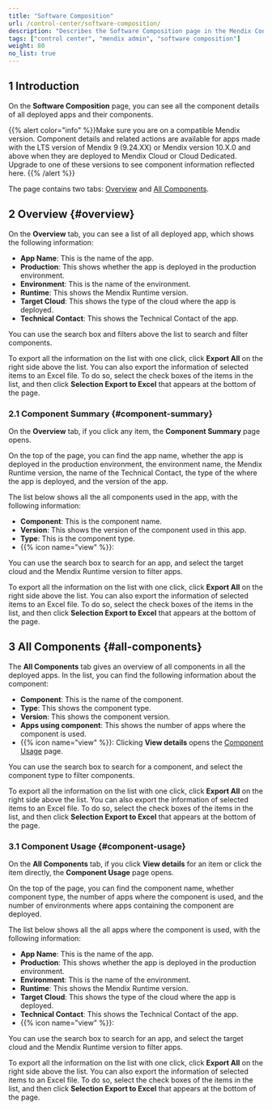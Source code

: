 ```yaml
---
title: "Software Composition"
url: /control-center/software-composition/
description: "Describes the Software Composition page in the Mendix Control Center."
tags: ["control center", "mendix admin", "software composition"]
weight: 80
no_list: true
---
```


## 1 Introduction

On the **Software Composition** page, you can see all the component details of all deployed apps and their components.

{{% alert color="info" %}}Make sure you are on a compatible Mendix version. Component details and related actions are available for apps made with the LTS version of Mendix 9 (9.24.XX) or Mendix version 10.X.0 and above when they are deployed to Mendix Cloud or Cloud Dedicated. Upgrade to one of these versions to see component information reflected here. {{% /alert %}}

The page contains two tabs: [Overview](#overview) and [All Components](#all-components).

## 2 Overview {#overview}

On the **Overview** tab, you can see a list of all deployed app, which shows the following information:

* **App Name**: This is the name of the app.
* **Production**: This shows whether the app is deployed in the production environment.
* **Environment**: This is the name of the environment.
* **Runtime**: This shows the Mendix Runtime version.
* **Target Cloud**: This shows the type of the cloud where the app is deployed.
* **Technical Contact**: This shows the Technical Contact of the app.

You can use the search box and filters above the list to search and filter components.

To export all the information on the list with one click, click **Export All**  on the right side above the list. You can also export the information of selected items to an Excel file. To do so, select the check boxes of the items in the list, and then click **Selection Export to Excel** that appears at the bottom of the page.

### 2.1 Component Summary {#component-summary}

On the **Overview** tab, if you click any item, the **Component Summary** page opens. 

On the top of the page, you can find the app name, whether the app is deployed in the production environment, the environment name, the Mendix Runtime version, the name of the Technical Contact, the type of the where the app is deployed, and the version of the app.

The list below shows all the all components used in the app, with the following information: 

* **Component**: This is the component name.
* **Version**: This shows the version of the component used in this app.
* **Type**: This is the component type.
* {{% icon name="view" %}}:

You can use the search box to search for an app, and select the target cloud and the Mendix Runtime version to filter apps.

To export all the information on the list with one click, click **Export All**  on the right side above the list. You can also export the information of selected items to an Excel file. To do so, select the check boxes of the items in the list, and then click **Selection Export to Excel** that appears at the bottom of the page.

## 3 All Components {#all-components}

The **All Components** tab gives an overview of all components in all the deployed apps. In the list, you can find the following information about the component:

* **Component**: This is the name of the component.
* **Type**: This shows the component type.
* **Version**: This shows the component version.
* **Apps using component**: This shows the number of apps where the component is used.
* {{% icon name="view" %}}: Clicking **View details** opens the [Component Usage](#component-usage) page.

You can use the search box to search for a component, and select the component type to filter components.

To export all the information on the list with one click, click **Export All**  on the right side above the list. You can also export the information of selected items to an Excel file. To do so, select the check boxes of the items in the list, and then click **Selection Export to Excel** that appears at the bottom of the page.

### 3.1 Component Usage {#component-usage}

On the **All Components** tab, if you click **View details** for an item or click the item directly, the **Component Usage** page opens.

On the top of the page, you can find the component name, whether component type, the number of apps where the component is used, and the number of environments where apps containing the component are deployed.

The list below shows all the all apps where the component is used, with the following information: 

* **App Name**: This is the name of the app.
* **Production**: This shows whether the app is deployed in the production environment.
* **Environment**: This is the name of the environment.
* **Runtime**: This shows the Mendix Runtime version.
* **Target Cloud**: This shows the type of the cloud where the app is deployed.
* **Technical Contact**: This shows the Technical Contact of the app.
* {{% icon name="view" %}}: 

You can use the search box to search for an app, and select the target cloud and the Mendix Runtime version to filter apps.

To export all the information on the list with one click, click **Export All**  on the right side above the list. You can also export the information of selected items to an Excel file. To do so, select the check boxes of the items in the list, and then click **Selection Export to Excel** that appears at the bottom of the page.